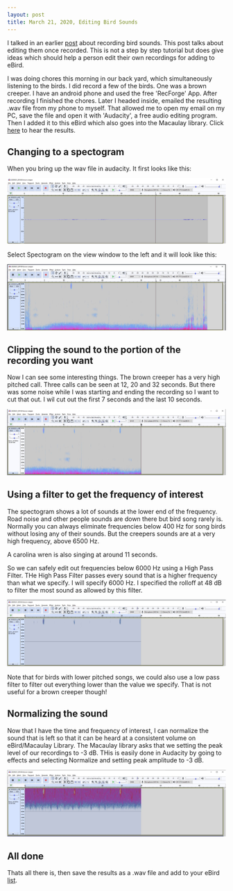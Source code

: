```yaml
---
layout: post
title: March 21, 2020, Editing Bird Sounds
---
```


I talked in an earlier [post](2020-2-8-RecordingBirdSounds.md) about recording bird sounds. This post talks about editing them once recorded. This is not a step by step tutorial but does give ideas which should help a person edit their own recordings for adding to eBird.

I was doing chores this morning in our back yard, which simultaneously listening to the birds. I did record a few of the birds. One was a brown creeper. I have an android phone and used the free 'RecForge' App. After recording I finished the chores. Later I headed inside, emailed the resulting .wav file from my phone to myself. That allowed me to open my email on my PC, save the file and open it with 'Audacity', a free
audio editing program. Then I added it to this eBird which also goes into the Macaulay library. Click [here](https://macaulaylibrary.org/asset/216933511) to hear the results.

## Changing to a spectogram

When you bring up the wav file in audacity. It first looks like this:

![image](../images/Audacity1Waveform.jpg)

Select Spectogram on the view window to the left and it will look like this:

![image](../images/Audacity2Spectogram.jpg)

## Clipping the sound to the portion of the recording you want

Now I can see some interesting things. The brown creeper has a very high pitched call. Three calls can be seen at 12, 20 and 32 seconds.
But there was some noise while I was starting and ending the recording so I want to cut that out. I wil cut out the first 7 seconds and the last 10 seconds.

![image](../images/Audacity3Clipped.jpg)

## Using a filter to get the frequency of interest

The spectogram shows a lot of sounds at the lower end of the frequency. Road noise and other people sounds are down there but bird song rarely is. Normally you can always eliminate frequencies below 400 Hz for song birds without losing any of their sounds. But the creepers sounds are at a very high frequency, above 6500 Hz.

A carolina wren is also singing at around 11 seconds.

So we can safely edit out frequencies below 6000 Hz using a High Pass Filter. THe High Pass Filter passes every sound that is a higher frequency than what we specify. I will specify 6000 Hz. I specified the rolloff at 48 dB to filter the most sound as allowed by this filter.

![image](../images/Audacity4HighPassFilter.jpg)

Note that for birds with lower pitched songs, we could also use a low pass filter to filter out everything lower than the value we specify. That is not useful for a brown creeper though!

## Normalizing the sound

Now that I have the time and frequency of interest, I can normalize the sound that is left so that it can be heard at a consistent volume on eBird/Macaulay Library. The Macaulay library asks that we setting the peak level of our recordings to -3 dB. THis is easily done in Audacity by going to effects and selecting Normalize and setting peak amplitude to -3 dB.

![image](../images/Audacity5Normalized.jpg)

## All done

Thats all there is, then save the results as a .wav file and add to your eBird [list](https://ebird.org/checklist/S66039216).

